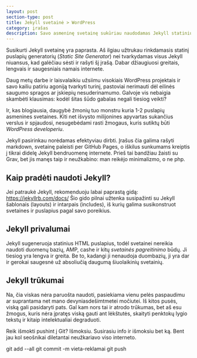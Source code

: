```yaml
---
layout: post
section-type: post
title: Jekyll svetainė > WordPress
category: įrašas
description: Savo asmeninę svetainę sukūriau naudodamas Jekyll statinių puslapių generatorių. Man nuoširdžiai gaila savęs ir kitų žmonių, kurie darbe priversti naudoti WordPress. 
---
```


Susikurti Jekyll svetainę yra paprasta. Aš ilgiau užtrukau rinkdamasis statinį puslapių generatorių (_Static Site Generator_) nei tvarkydamas visus Jekyll niuansus, kad galėčiau sėsti ir rašyti šį įrašą. Dabar džiaugiuosi greitais, lengvais ir saugesniais namais internete.<!--more-->

Daug metų darbe ir laisvalaikiu užsiimu visokiais WordPress projektais ir savo kailiu patiriu agoniją tvarkyti turinį, pastoviai nerimauti dėl eilinės saugumo spragos ar įskiepių nesuderinamumo. Galvoje vis nebaigia skambėti klausimas: kodėl šitas šūdo gabalas negali tiesiog veikti?

Ir, kas blogiausia, daugybė žmonių tuo monstru kuria 1-2 puslapių asmenines svetaines. Kiti net išvysto milijonines apyvartas sukančius verslus ir spjaudosi, nesugebėdami rasti žmogaus, kuris sutiktų būti _WordPress developeriu_.

Jekyll pasirinkau norėdamas efektyviau dirbti. Įrašus čia galima rašyti markdown, svetainę paleisti per GitHub Pages, o iškilus sunkumams kreiptis į tikrai didelę Jekyll bendruomenę internete. Prieš tai bandžiau žaisti su Grav, bet jis manęs taip ir neužkabino: man reikėjo minimalizmo, o ne php.

## Kaip pradėti naudoti Jekyll?

Jei patraukė Jekyll, rekomenduoju labai paprastą gidą: https://jekyllrb.com/docs/
Šio gido pilnai užtenka susipažinti su Jekyll šablonais (layouts) ir intarpais (includes), iš kurių galima susikonstruot svetaines ir puslapius pagal savo poreikius.

## Jekyll privalumai

Jekyll sugeneruoja statinius HTML puslapius, todėl svetainei nereikia naudoti duomenų bazių, AMP, cashe ir kitų _svetainės pagreitinimo_ būdų. Ji tiesiog yra lengva ir greita. Be to, kadangi ji nenaudoja duombazių, ji yra dar ir gerokai saugesnė už absoliučią daugumą šiuolaikinių svetainių.

## Jekyll trūkumai

Na, čia viskas nėra paruošta naudoti, pasiekiama vienu pelės paspaudimu ar suprantama net mano devyniasdešimtmetei močiutei. Iš kitos pusės, viską gali pasidaryti pats. Gal kam nors tai ir atrodo trūkumas, bet aš esu žmogus, kuris nėra įpratęs viską gauti ant lėkštutės, skaityti penktokų lygio tekstų ir kitaip intelektualiai degraduoti.

Reik išmokti pushint į Git? Išmoksiu. Susirasiu info ir išmoksiu bet ką. Bent jau kol seošnikai diletantai neužkariavo viso interneto.

git add --all
git commit -m vieta-reklamai
git push
